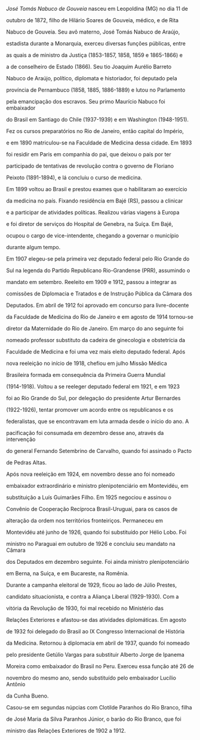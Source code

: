 

*José Tomás Nabuco de Gouveia* nasceu em Leopoldina (MG) no dia 11 de

outubro de 1872, filho de Hilário Soares de Gouveia, médico, e de Rita

Nabuco de Gouveia. Seu avô materno, José Tomás Nabuco de Araújo,

estadista durante a Monarquia, exerceu diversas funções públicas, entre

as quais a de ministro da Justiça (1853-1857, 1858, 1859 e 1865-1866) e

a de conselheiro de Estado (1866). Seu tio Joaquim Aurélio Barreto

Nabuco de Araújo, político, diplomata e historiador, foi deputado pela

província de Pernambuco (1858, 1885, 1886-1889) e lutou no Parlamento

pela emancipação dos escravos. Seu primo Maurício Nabuco foi embaixador

do Brasil em Santiago do Chile (1937-1939) e em Washington (1948-1951).



Fez os cursos preparatórios no Rio de Janeiro, então capital do Império,

e em 1890 matriculou-se na Faculdade de Medicina dessa cidade. Em 1893

foi residir em Paris em companhia do pai, que deixou o país por ter

participado de tentativas de revolução contra o governo de Floriano

Peixoto (1891-1894), e lá concluiu o curso de medicina.



Em 1899 voltou ao Brasil e prestou exames que o habilitaram ao exercício

da medicina no país. Fixando residência em Bajé (RS), passou a clinicar

e a participar de atividades políticas. Realizou várias viagens à Europa

e foi diretor de serviços do Hospital de Genebra, na Suíça. Em Bajé,

ocupou o cargo de vice-intendente, chegando a governar o município

durante algum tempo.



Em 1907 elegeu-se pela primeira vez deputado federal pelo Rio Grande do

Sul na legenda do Partido Republicano Rio-Grandense (PRR), assumindo o

mandato em setembro. Reeleito em 1909 e 1912, passou a integrar as

comissões de Diplomacia e Tratados e de Instrução Pública da Câmara dos

Deputados. Em abril de 1912 foi aprovado em concurso para livre-docente

da Faculdade de Medicina do Rio de Janeiro e em agosto de 1914 tornou-se

diretor da Maternidade do Rio de Janeiro. Em março do ano seguinte foi

nomeado professor substituto da cadeira de ginecologia e obstetrícia da

Faculdade de Medicina e foi uma vez mais eleito deputado federal. Após

nova reeleição no início de 1918, chefiou em julho Missão Médica

Brasileira formada em consequência da Primeira Guerra Mundial

(1914-1918). Voltou a se reeleger deputado federal em 1921, e em 1923

foi ao Rio Grande do Sul, por delegação do presidente Artur Bernardes

(1922-1926), tentar promover um acordo entre os republicanos e os

federalistas, que se encontravam em luta armada desde o início do ano. A

pacificação foi consumada em dezembro desse ano, através da intervenção

do general Fernando Setembrino de Carvalho, quando foi assinado o Pacto

de Pedras Altas.



Após nova reeleição em 1924, em novembro desse ano foi nomeado

embaixador extraordinário e ministro plenipotenciário em Montevidéu, em

substituição a Luís Guimarães Filho. Em 1925 negociou e assinou o

Convênio de Cooperação Recíproca Brasil-Uruguai, para os casos de

alteração da ordem nos territórios fronteiriços. Permaneceu em

Montevidéu até junho de 1926, quando foi substituído por Hélio Lobo. Foi

ministro no Paraguai em outubro de 1926 e concluiu seu mandato na Câmara

dos Deputados em dezembro seguinte. Foi ainda ministro plenipotenciário

em Berna, na Suíça, e em Bucareste, na Romênia.



Durante a campanha eleitoral de 1929, ficou ao lado de Júlio Prestes,

candidato situacionista, e contra a Aliança Liberal (1929-1930). Com a

vitória da Revolução de 1930, foi mal recebido no Ministério das

Relações Exteriores e afastou-se das atividades diplomáticas. Em agosto

de 1932 foi delegado do Brasil ao IX Congresso Internacional de História

da Medicina. Retornou à diplomacia em abril de 1937, quando foi nomeado

pelo presidente Getúlio Vargas para substituir Alberto Jorge de Ipanema

Moreira como embaixador do Brasil no Peru. Exerceu essa função até 26 de

novembro do mesmo ano, sendo substituído pelo embaixador Lucílio Antônio

da Cunha Bueno.



Casou-se em segundas núpcias com Clotilde Paranhos do Rio Branco, filha

de José Maria da Silva Paranhos Júnior, o barão do Rio Branco, que foi

ministro das Relações Exteriores de 1902 a 1912.



